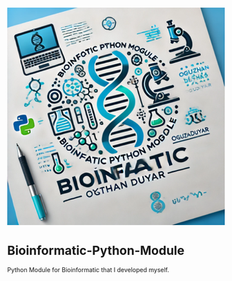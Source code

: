 ![alt text](https://raw.githubusercontent.com/OguzhanDUYAR/Bioinformatic-Python-Module/main/Bioinformatic-Python-Module-Logo.webp)
# Bioinformatic-Python-Module
Python Module for Bioinformatic that I developed myself.

